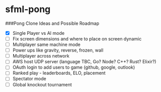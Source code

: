 # sfml-pong

###Pong Clone Ideas and Possible Roadmap
- [x] Single Player vs AI mode
- [ ] Fix screen dimensions and where to place on screen dynamic
- [ ] Multiplayer same machine mode
- [ ] Power ups like gravity, reverse, frozen, wall
- [ ] Multiplayer across network
- [ ] AWS host UDP server (language TBC, Go? Node? C++? Rust? Elixir?)
- [ ] OAuth login to add users to game (github, google, outlook)
- [ ] Ranked play - leaderboards, ELO, placement
- [ ] Spectator mode
- [ ] Global knockout tournament
